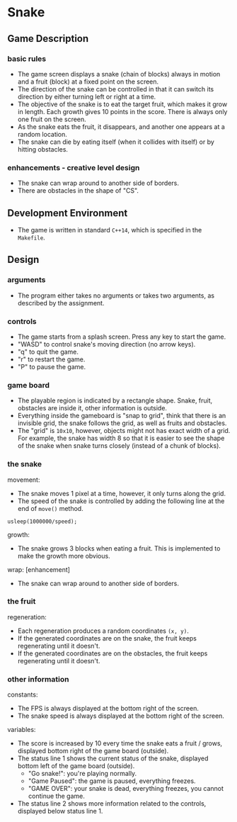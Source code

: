 # Snake

## Game Description

### basic rules

- The game screen displays a snake (chain of blocks) always in motion and a fruit (block) at a fixed point on the screen.
- The direction of the snake can be controlled in that it can switch its direction by either turning left or right at a time.
- The objective of the snake is to eat the target fruit, which makes it grow in length. Each growth gives 10 points in the score. There is always only one fruit on the screen.
- As the snake eats the fruit, it disappears, and another one appears at a random location.
- The snake can die by eating itself (when it collides with itself) or by hitting obstacles.

### enhancements - creative level design

- The snake can wrap around to another side of borders.
- There are obstacles in the shape of "CS".

## Development Environment

- The game is written in standard `C++14`, which is specified in the `Makefile`.

## Design

### arguments
- The program either takes no arguments or takes two arguments, as described by the assignment.

### controls
- The game starts from a splash screen. Press any key to start the game.
- "WASD" to control snake's moving direction (no arrow keys).
- "q" to quit the game.
- "r" to restart the game.
- "P" to pause the game.

### game board
- The playable region is indicated by a rectangle shape. Snake, fruit, obstacles are inside it, other information is outside.
- Everything inside the gameboard is "snap to grid", think that there is an invisible grid, the snake follows the grid, as well as fruits and obstacles.
- The "grid" is `10x10`, however, objects might not has exact width of a grid. For example, the snake has width 8 so that it is easier to see the shape of the snake when snake turns closely (instead of a chunk of blocks).

### the snake

movement:
- The snake moves 1 pixel at a time, however, it only turns along the grid.
- The speed of the snake is controlled by adding the following line at the end of `move()` method.

```
usleep(1000000/speed);
```

growth:
- The snake grows 3 blocks when eating a fruit. This is implemented to make the growth more obvious.

wrap: [enhancement]
- The snake can wrap around to another side of borders.

### the fruit

regeneration:
- Each regeneration produces a random coordinates `(x, y)`.
- If the generated coordinates are on the snake, the fruit keeps regenerating until it doesn't.
- If the generated coordinates are on the obstacles, the fruit keeps regenerating until it doesn't.

### other information

constants:
- The FPS is always displayed at the bottom right of the screen.
- The snake speed is always displayed at the bottom right of the screen.

variables:
- The score is increased by 10 every time the snake eats a fruit / grows, displayed bottom right of the game board (outside).
- The status line 1 shows the current status of the snake, displayed bottom left of the game board (outside).
    - "Go snake!": you're playing normally.
    - "Game Paused": the game is paused, everything freezes.
    - "GAME OVER": your snake is dead, everything freezes, you cannot continue the game.
- The status line 2 shows more information related to the controls, displayed below status line 1.